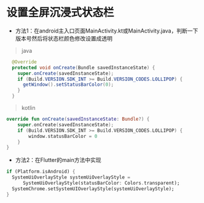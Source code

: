 # 设置全屏沉浸式状态栏
* 方法1：在android主入口页面MainActivity.kt或MainActivity.java，判断一下版本号然后将状态栏颜色修改设置成透明
> java
   
```java
  @Override
  protected void onCreate(Bundle savedInstanceState) {
    super.onCreate(savedInstanceState);
    if (Build.VERSION.SDK_INT >= Build.VERSION_CODES.LOLLIPOP) {
      getWindow().setStatusBarColor(0);
    }
  }
```

> kotlin

```kotlin
override fun onCreate(savedInstanceState: Bundle?) {
    super.onCreate(savedInstanceState);
    if (Build.VERSION.SDK_INT >= Build.VERSION_CODES.LOLLIPOP) {
        window.statusBarColor = 0
    }
}

```

* 方法2：在Flutter的main方法中实现

```dart
if (Platform.isAndroid) {
  SystemUiOverlayStyle systemUiOverlayStyle =
      SystemUiOverlayStyle(statusBarColor: Colors.transparent);
  SystemChrome.setSystemUIOverlayStyle(systemUiOverlayStyle);
}
```
